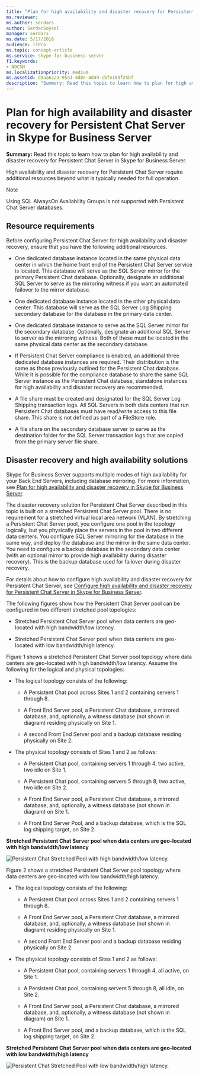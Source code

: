 ```yaml
---
title: "Plan for high availability and disaster recovery for Persistent Chat Server in Skype for Business Server"
ms.reviewer: 
ms.author: serdars
author: SerdarSoysal
manager: serdars
ms.date: 5/17/2016
audience: ITPro
ms.topic: concept-article
ms.service: skype-for-business-server
f1.keywords:
- NOCSH
ms.localizationpriority: medium
ms.assetid: d9aa622a-95a3-4d8e-8d49-cbfe183f25bf
description: "Summary: Read this topic to learn how to plan for high availability and disaster recovery for Persistent Chat Server in Skype for Business Server."
---
```


# Plan for high availability and disaster recovery for Persistent Chat Server in Skype for Business Server
 
**Summary:** Read this topic to learn how to plan for high availability and disaster recovery for Persistent Chat Server in Skype for Business Server.
  
High availability and disaster recovery for Persistent Chat Server require additional resources beyond what is typically needed for full operation. 
  
> [!NOTE]
> Using SQL AlwaysOn Availability Groups is not supported with Persistent Chat Server databases. 

## Resource requirements

Before configuring Persistent Chat Server for high availability and disaster recovery, ensure that you have the following additional resources. 
  
- One dedicated database instance located in the same physical data center in which the home front end of the Persistent Chat Server service is located. This database will serve as the SQL Server mirror for the primary Persistent Chat database. Optionally, designate an additional SQL Server to serve as the mirroring witness if you want an automated failover to the mirror database.
    
- One dedicated database instance located in the other physical data center. This database will serve as the SQL Server Log Shipping secondary database for the database in the primary data center.
    
- One dedicated database instance to serve as the SQL Server mirror for the secondary database. Optionally, designate an additional SQL Server to server as the mirroring witness. Both of these must be located in the same physical data center as the secondary database.
    
- If Persistent Chat Server compliance is enabled, an additional three dedicated database instances are required. Their distribution is the same as those previously outlined for the Persistent Chat database. While it is possible for the compliance database to share the same SQL Server instance as the Persistent Chat database, standalone instances for high availability and disaster recovery are recommended.
    
- A file share must be created and designated for the SQL Server Log Shipping transaction logs. All SQL Servers in both data centers that run Persistent Chat databases must have read/write access to this file share. This share is not defined as part of a FileStore role.
    
- A file share on the secondary database server to serve as the destination folder for the SQL Server transaction logs that are copied from the primary server file share.
    
## Disaster recovery and high availability solutions

Skype for Business Server supports multiple modes of high availability for your Back End Servers, including database mirroring. For more information, see [Plan for high availability and disaster recovery in Skype for Business Server](../../plan-your-deployment/high-availability-and-disaster-recovery/high-availability-and-disaster-recovery.md). 
  
The disaster recovery solution for Persistent Chat Server described in this topic is built on a stretched Persistent Chat Server pool. There is no requirement for a stretched virtual local area network (VLAN). By stretching a Persistent Chat Server pool, you configure one pool in the topology logically, but you physically place the servers in the pool in two different data centers. You configure SQL Server mirroring for the database in the same way, and deploy the database and the mirror in the same data center. You need to configure a backup database in the secondary data center (with an optional mirror to provide high availability during disaster recovery). This is the backup database used for failover during disaster recovery. 
  
For details about how to configure high availability and disaster recovery for Persistent Chat Server, see [Configure high availability and disaster recovery for Persistent Chat Server in Skype for Business Server](../../deploy/deploy-persistent-chat-server/configure-hadr-for-persistent-chat.md). 
  
The following figures show how the Persistent Chat Server pool can be configured in two different stretched pool topologies:
  
- Stretched Persistent Chat Server pool when data centers are geo-located with high bandwidth/low latency.
    
- Stretched Persistent Chat Server pool when data centers are geo-located with low bandwidth/high latency.
    
Figure 1 shows a stretched Persistent Chat Server pool topology where data centers are geo-located with high bandwidth/low latency. Assume the following for the logical and physical topologies:
  
- The logical topology consists of the following:
    
  - A Persistent Chat pool across Sites 1 and 2 containing servers 1 through 8.
    
  - A Front End Server pool, a Persistent Chat database, a mirrored database, and, optionally, a witness database (not shown in diagram) residing physically on Site 1. 
    
  - A second Front End Server pool and a backup database residing physically on Site 2.
    
- The physical topology consists of Sites 1 and 2 as follows:
    
  - A Persistent Chat pool, containing servers 1 through 4, two active, two idle on Site 1.
    
  - A Persistent Chat pool, containing servers 5 through 8, two active, two idle on Site 2.
    
  - A Front End Server pool, a Persistent Chat database, a mirrored database, and, optionally, a witness database (not shown in diagram) on Site 1.
    
  - A Front End Server Pool, and a backup database, which is the SQL log shipping target, on Site 2.
    
**Stretched Persistent Chat Server pool when data centers are geo-located with high bandwidth/low latency**

![Persistent Chat Stretched Pool with high bandwidth/low latency.](../../media/55cf3d4b-5f51-4d2f-84ca-b4a13dc5eba3.png)
  
Figure 2 shows a stretched Persistent Chat Server pool topology where data centers are geo-located with low bandwidth/high latency.
  
- The logical topology consists of the following:
    
  - A Persistent Chat pool across Sites 1 and 2 containing servers 1 through 8.
    
  - A Front End Server pool, a Persistent Chat database, a mirrored database, and, optionally, a witness database (not shown in diagram) residing physically on Site 1. 
    
  - A second Front End Server pool and a backup database residing physically on Site 2.
    
- The physical topology consists of Sites 1 and 2 as follows:
    
  - A Persistent Chat pool, containing servers 1 through 4, all active, on Site 1.
    
  - A Persistent Chat pool, containing servers 5 through 8, all idle, on Site 2.
    
  - A Front End Server pool, a Persistent Chat database, a mirrored database, and, optionally, a witness database (not shown in diagram) on Site 1.
    
  - A Front End Server pool, and a backup database, which is the SQL log shipping target, on Site 2.
    
**Stretched Persistent Chat Server pool when data centers are geo-located with low bandwidth/high latency**

![Persistent Chat Stretched Pool with low bandwidth/high latency.](../../media/40cbd902-57b8-4d57-a61c-cde4e0bd47f0.png)
  

